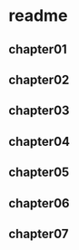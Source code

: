 # readme

## chapter01

## chapter02

## chapter03

## chapter04

## chapter05

## chapter06

## chapter07